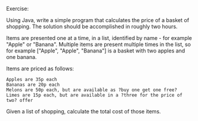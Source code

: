 Exercise:

Using Java, write a simple program that calculates the price of a basket of shopping. The solution should be accomplished in roughly two hours.

Items are presented one at a time, in a list, identified by name - for example "Apple" or "Banana". Multiple items are present multiple times in the list, so for example ["Apple", "Apple", "Banana"] is a basket with two apples and one banana.

Items are priced as follows:

    Apples are 35p each
    Bananas are 20p each
    Melons are 50p each, but are available as ?buy one get one free?
    Limes are 15p each, but are available in a ?three for the price of two? offer

Given a list of shopping, calculate the total cost of those items.
